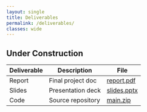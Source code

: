 ```yaml
---
layout: single
title: Deliverables
permalink: /deliverables/
classes: wide
---
```

## Under Construction
| Deliverable | Description        | File                                |
|-------------|--------------------|-------------------------------------|
| Report      | Final project doc  | [report.pdf](assets/report.pdf)     |
| Slides      | Presentation deck  | [slides.pptx](assets/slides.pptx)   |
| Code        | Source repository  | [main.zip](assets/main.zip)         |
